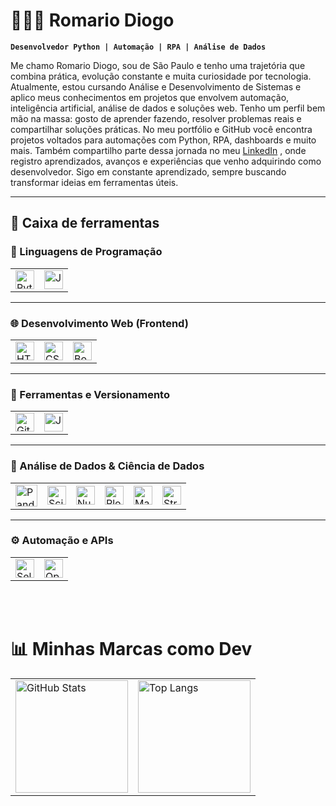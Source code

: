 # 👨🏽‍💻 Romario Diogo 

**`Desenvolvedor Python | Automação | RPA | Análise de Dados`**

Me chamo Romario Diogo, sou de São Paulo e tenho uma trajetória que combina prática, evolução constante e muita curiosidade por tecnologia. Atualmente, estou cursando Análise e Desenvolvimento de Sistemas e aplico meus conhecimentos em projetos que envolvem automação, inteligência artificial, análise de dados e soluções web.
Tenho um perfil bem mão na massa: gosto de aprender fazendo, resolver problemas reais e compartilhar soluções práticas. No meu portfólio e GitHub você encontra projetos voltados para automações com Python, RPA, dashboards e muito mais.
Também compartilho parte dessa jornada no meu [LinkedIn](https://www.linkedin.com/in/2606roma/) , onde registro aprendizados, avanços e experiências que venho adquirindo como desenvolvedor. Sigo em constante aprendizado, sempre buscando transformar ideias em ferramentas úteis.

---

## 🤖 Caixa de ferramentas

### 🐍 Linguagens de Programação

<table>
  <tr>
    <td><img src="https://cdn.jsdelivr.net/gh/devicons/devicon@latest/icons/python/python-original.svg" title="Python" width="30px"/></td>
    <td><img src="https://cdn.jsdelivr.net/gh/devicons/devicon@latest/icons/javascript/javascript-original.svg" title="JavaScript" width="30px"/></td>
  </tr>
</table>

---

### 🌐 Desenvolvimento Web (Frontend)

<table>
  <tr>
    <td><img src="https://cdn.jsdelivr.net/gh/devicons/devicon@latest/icons/html5/html5-original.svg" title="HTML" width="30px"/></td>
    <td><img src="https://cdn.jsdelivr.net/gh/devicons/devicon@latest/icons/css3/css3-original.svg" title="CSS" width="30px"/></td>
    <td><img src="https://cdn.jsdelivr.net/gh/devicons/devicon@latest/icons/bootstrap/bootstrap-original-wordmark.svg" title="Bootstrap" width="30px"/></td>
  </tr>
</table>

---

### 🧰 Ferramentas e Versionamento

<table>
  <tr>
    <td><img src="https://cdn.jsdelivr.net/gh/devicons/devicon@latest/icons/git/git-original.svg" title="Git" width="30px"/></td>
    <td><img src="https://cdn.jsdelivr.net/gh/devicons/devicon@latest/icons/jupyter/jupyter-original-wordmark.svg" title="Jupyter Notebook" width="30px"/></td>
  </tr>
</table>

---

### 🧪 Análise de Dados & Ciência de Dados

<table>
  <tr>
    <td><img src="https://cdn.jsdelivr.net/gh/devicons/devicon@latest/icons/pandas/pandas-original-wordmark.svg" title="Pandas" width="35px"/></td>
    <td><img src="https://cdn.jsdelivr.net/gh/devicons/devicon@latest/icons/scikitlearn/scikitlearn-original.svg" title="Scikit-learn" width="30px"/></td>
    <td><img src="https://cdn.jsdelivr.net/gh/devicons/devicon@latest/icons/numpy/numpy-original.svg" title="NumPy" width="30px"/></td>
    <td><img src="https://cdn.jsdelivr.net/gh/devicons/devicon@latest/icons/plotly/plotly-original.svg" title="Plotly" width="30px"/></td>
    <td><img src="https://cdn.jsdelivr.net/gh/devicons/devicon@latest/icons/matplotlib/matplotlib-original.svg" title="Matplotlib" width="30px"/></td>
    <td><img src="https://cdn.jsdelivr.net/gh/devicons/devicon@latest/icons/streamlit/streamlit-original.svg" title="Streamlit" width="30px"/></td>
  </tr>
</table>

---

### ⚙️ Automação e APIs

<table>
  <tr>
    <td><img src="https://cdn.jsdelivr.net/gh/devicons/devicon@latest/icons/selenium/selenium-original.svg" title="Selenium" width="30px"/></td>
    <td><img src="https://cdn.jsdelivr.net/gh/devicons/devicon@latest/icons/openapi/openapi-original.svg" title="OpenAPI" width="30px"/></td>
  </tr>
</table>


<br/>
<br/>

<h1> 📊 Minhas Marcas como Dev</h1>

<table>
  <tr>
    <td>
      <img 
        alt="GitHub Stats" 
        height="180em" 
        src="https://github-readme-stats.vercel.app/api?username=Romario-diogo&show_icons=true&theme=tokyonight&include_all_commits=true&locale=pt-br" 
      />
    </td>
    <td>
      <img 
        alt="Top Langs" 
        height="180em" 
        src="https://github-readme-stats.vercel.app/api/top-langs/?username=Romario-diogo&theme=tokyonight&layout=compact&custom_title=Tecnologias&langs_count=9" 
      />
    </td>
  </tr>
</table>
